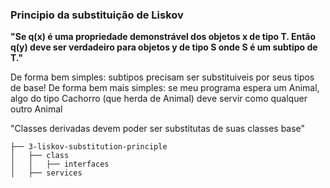 ### Principio da substituição de Liskov

**"Se q(x) é uma propriedade demonstrável dos objetos x de tipo T. Então q(y) deve ser verdadeiro para objetos y de tipo S onde S é um subtipo de T."**

De forma bem simples: subtipos precisam ser substituiveis por seus tipos de base!
De forma bem mais simples: se meu programa espera um Animal, algo do tipo Cachorro (que herda de Animal) deve servir como qualquer outro Animal

"Classes derivadas devem poder ser substitutas de suas classes base"

```
├── 3-liskov-substitution-principle
│   ├── class
│   │   ├── interfaces
│   ├── services
```
